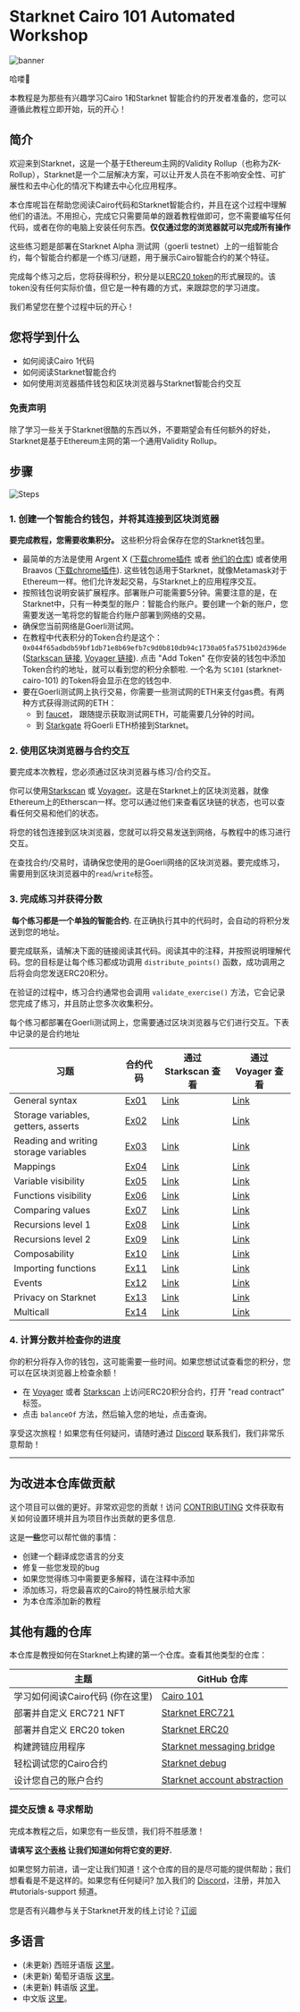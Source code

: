 # Starknet Cairo 101 Automated Workshop

![banner](assets/banner.png)

哈喽👋

本教程是为那些有兴趣学习Cairo 1和Starknet 智能合约的开发者准备的，您可以遵循此教程立即开始，玩的开心！

## 简介

欢迎来到Starknet，这是一个基于Ethereum主网的Validity Rollup（也称为ZK-Rollup），Starknet是一个二层解决方案，可以让开发人员在不影响安全性、可扩展性和去中心化的情况下构建去中心化应用程序。

本仓库呢旨在帮助您阅读Cairo代码和Starknet智能合约，并且在这个过程中理解他们的语法。不用担心，完成它只需要简单的跟着教程做即可，您不需要编写任何代码，或者在你的电脑上安装任何东西。**仅仅通过您的浏览器就可以完成所有操作**

这些练习题是部署在Starknet Alpha 测试网（goerli testnet）上的一组智能合约，每个智能合约都是一个练习/谜题，用于展示Cairo智能合约的某个特征。

完成每个练习之后，您将获得积分，积分是以[ERC20 token](contracts/token/TDERC20.cairo)的形式展现的。该token没有任何实际价值，但它是一种有趣的方式，来跟踪您的学习进度。

我们希望您在整个过程中玩的开心！

## 您将学到什么

- 如何阅读Cairo 1代码
- 如何阅读Starknet智能合约
- 如何使用浏览器插件钱包和区块浏览器与Starknet智能合约交互

### 免责声明

除了学习一些关于Starknet很酷的东西以外，不要期望会有任何额外的好处，Starknet是基于Ethereum主网的第一个通用Validity Rollup。

## 步骤

![Steps](assets/steps.png)

### 1. 创建一个智能合约钱包，并将其连接到区块浏览器

**要完成教程，您需要收集积分。** 这些积分将会保存在您的Starknet钱包里。

- 最简单的方法是使用 Argent X ([下载chrome插件](https://chrome.google.com/webstore/detail/argent-x-starknet-wallet/dlcobpjiigpikoobohmabehhmhfoodbb/)  或者  [他们的仓库](https://github.com/argentlabs/argent-x)) 或者使用 Braavos ([下载chrome插件](https://chrome.google.com/webstore/detail/braavos-wallet/jnlgamecbpmbajjfhmmmlhejkemejdma)).
这些钱包适用于Starknet，就像Metamask对于Ethereum一样。他们允许发起交易，与Starknet上的应用程序交互。
- 按照钱包说明安装扩展程序。部署账户可能需要5分钟。需要注意的是，在Starknet中，只有一种类型的账户：智能合约账户。要创建一个新的账户，您需要发送一笔将您的智能合约账户部署到网络的交易。
- 确保您当前网络是Goerli测试网。
- 在教程中代表积分的Token合约是这个： `0x044f65adbdb59bf1db71e8b69efb7c9d0b810db94c1730a05fa5751b02d396de` ([Starkscan 链接](https://testnet.starkscan.co/contract/0x044f65adbdb59bf1db71e8b69efb7c9d0b810db94c1730a05fa5751b02d396de), [Voyager 链接](https://goerli.voyager.online/contract/0x044f65adbdb59bf1db71e8b69efb7c9d0b810db94c1730a05fa5751b02d396de)). 点击 "Add Token" 在你安装的钱包中添加Token合约的地址，就可以看到您的积分余额啦. 一个名为 `SC101` (starknet-cairo-101) 的Token将会显示在您的钱包中.
- 要在Goerli测试网上执行交易，你需要一些测试网的ETH来支付gas费。有两种方式获得测试网的ETH：
  - 到 [faucet](https://faucet.goerli.starknet.io/)， 跟随提示获取测试网ETH，可能需要几分钟的时间。
  - 到 [Starkgate](https://goerli.starkgate.starknet.io/) 将Goerli ETH桥接到Starknet。

### 2. 使用区块浏览器与合约交互

要完成本次教程，您必须通过区块浏览器与练习/合约交互。

你可以使用[Starkscan](https://testnet.starkscan.co/) 或 [Voyager](https://goerli.voyager.online/)。这是在Starknet上的区块浏览器，就像Ethereum上的Etherscan一样。您可以通过他们来查看区块链的状态，也可以查看任何交易和他们的状态。

将您的钱包连接到区块浏览器，您就可以将交易发送到网络，与教程中的练习进行交互。

在查找合约/交易时，请确保您使用的是Goerli网络的区块浏览器。要完成练习，需要用到区块浏览器中的`read`/`write`标签。

### 3. 完成练习并获得分数
​
**每个练习都是一个单独的智能合约.** 在正确执行其中的代码时，会自动的将积分发送到您的地址。

要完成联系，请解决下面的链接阅读其代码。阅读其中的注释，并按照说明理解代码。您的目标是让每个练习都成功调用 `distribute_points()` 函数，成功调用之后将会向您发送ERC20积分。

在验证的过程中，练习合约通常也会调用 `validate_exercise()` 方法，它会记录您完成了练习，并且防止您多次收集积分。

每个练习都部署在Goerli测试网上，您需要通过区块浏览器与它们进行交互。下表中记录的是合约地址

| 习题                                 | 合约代码                                         | 通过 Starkscan 查看                                                                                              | 通过 Voyager 查看                                                                                              |
| ------------------------------------- | ----------------------------------------------------- | ---------------------------------------------------------------------------------------------------------------- | ---------------------------------------------------------------------------------------------------------------- |
| General syntax                        | [Ex01](src/ex01.cairo)                          | [Link](https://testnet.starkscan.co/contract/0x031d1866cb827c4e27bbca9ffee59fa2158b679413ffb58c3f90af56e1140e85) | [Link](https://goerli.voyager.online/contract/0x031d1866cb827c4e27bbca9ffee59fa2158b679413ffb58c3f90af56e1140e85) |
| Storage variables, getters, asserts   | [Ex02](src/ex02.cairo)                          | [Link](https://testnet.starkscan.co/contract/0x0600f8fe0752e598b4e6b27839f00ad65215d129f385e12931323c487b6f9b36) | [Link](https://goerli.voyager.online/contract/0x0600f8fe0752e598b4e6b27839f00ad65215d129f385e12931323c487b6f9b36) |
| Reading and writing storage variables | [Ex03](src/ex03.cairo)                          | [Link](https://testnet.starkscan.co/contract/0x033d5fc40c0e262612528a9a652ada70be854d98241fb7548745262b5273c9d1) | [Link](https://goerli.voyager.online/contract/0x033d5fc40c0e262612528a9a652ada70be854d98241fb7548745262b5273c9d1) |
| Mappings                              | [Ex04](src/ex04.cairo)                          | [Link](https://testnet.starkscan.co/contract/0x06967cd33c6e064087123958e239c98f0de5e6d663660fa16a2526e8b115688a) | [Link](https://goerli.voyager.online/contract/0x06967cd33c6e064087123958e239c98f0de5e6d663660fa16a2526e8b115688a) |
| Variable visibility                   | [Ex05](src/ex05.cairo)                          | [Link](https://testnet.starkscan.co/contract/0x076c32e000f7112724bba3c5f51fb1290217a1010ae555e6ecbdb2bfe6613e33) | [Link](https://goerli.voyager.online/contract/0x076c32e000f7112724bba3c5f51fb1290217a1010ae555e6ecbdb2bfe6613e33) |
| Functions visibility                  | [Ex06](src/ex06.cairo)                          | [Link](https://testnet.starkscan.co/contract/0x060987aea322cd12657588b6cdb0892db79322ab4533f7d74838ff2e2614a015) | [Link](https://goerli.voyager.online/contract/0x060987aea322cd12657588b6cdb0892db79322ab4533f7d74838ff2e2614a015) |
| Comparing values                      | [Ex07](src/ex07.cairo)                          | [Link](https://testnet.starkscan.co/contract/0x006051096480f375894eebb99948bce14a84c25093636c4b4e8222cc32a67cf0) | [Link](https://goerli.voyager.online/contract/0x006051096480f375894eebb99948bce14a84c25093636c4b4e8222cc32a67cf0) |
| Recursions level 1                    | [Ex08](src/ex08.cairo)                          | [Link](https://testnet.starkscan.co/contract/0x01ec8e981b1b6a7256a71f21790dd07cafeb15d02c18534a2bd4a6c8551860aa) | [Link](https://goerli.voyager.online/contract/0x01ec8e981b1b6a7256a71f21790dd07cafeb15d02c18534a2bd4a6c8551860aa) |
| Recursions level 2                    | [Ex09](src/ex09.cairo)                          | [Link](https://testnet.starkscan.co/contract/0x053b96c4ee027c53ea001479f24c10b543063e3c26d037c600e5bd31f0b21e5c) | [Link](https://goerli.voyager.online/contract/0x053b96c4ee027c53ea001479f24c10b543063e3c26d037c600e5bd31f0b21e5c) |
| Composability                         | [Ex10](src/ex10.cairo)                          | [Link](https://testnet.starkscan.co/contract/0x0763e89551900eba82d757a9f3862935cc7f7e47538f01ddba514f23d9a5f6e0) | [Link](https://goerli.voyager.online/contract/0x0763e89551900eba82d757a9f3862935cc7f7e47538f01ddba514f23d9a5f6e0) |
| Importing functions                   | [Ex11](src/ex11.cairo)                          | [Link](https://testnet.starkscan.co/contract/0x029a9a484d22a6353eff0d60ea56c6ffabaaac5e4889182287ef1d261578b197) | [Link](https://goerli.voyager.online/contract/0x029a9a484d22a6353eff0d60ea56c6ffabaaac5e4889182287ef1d261578b197) |
| Events                                | [Ex12](src/ex12.cairo)                          | [Link](https://testnet.starkscan.co/contract/0x04a221a8e3155fb03d1708881213a2ecdb05a41cf0ae6de83ddcf8f12bb04282) | [Link](https://goerli.voyager.online/contract/0x04a221a8e3155fb03d1708881213a2ecdb05a41cf0ae6de83ddcf8f12bb04282) |
| Privacy on Starknet                   | [Ex13](src/ex13.cairo)                          | [Link](https://testnet.starkscan.co/contract/0x067ed1d23c5cc3a34fb86edd4f8415250c79a374e87bcf2e6870321261ca9b0f) | [Link](https://goerli.voyager.online/contract/0x067ed1d23c5cc3a34fb86edd4f8415250c79a374e87bcf2e6870321261ca9b0f) |
| Multicall                             | [Ex14](src/ex14.cairo)                          | [Link](https://testnet.starkscan.co/contract/0x031e9a701a24c1d2ecd576208087dfa52f1025072cf11e54407300f64f95ce5f) | [Link](https://goerli.voyager.online/contract/0x031e9a701a24c1d2ecd576208087dfa52f1025072cf11e54407300f64f95ce5f) |


### 4. 计算分数并检查你的进度

你的积分将存入你的钱包，这可能需要一些时间。如果您想试试查看您的积分，您可以在区块浏览器上检查余额！
- 在 [Voyager](https://goerli.voyager.online/contract/0x044f65adbdb59bf1db71e8b69efb7c9d0b810db94c1730a05fa5751b02d396de) 或者 [Starkscan](https://testnet.starkscan.co/contract/0x044f65adbdb59bf1db71e8b69efb7c9d0b810db94c1730a05fa5751b02d396de) 上访问ERC20积分合约，打开 "read contract" 标签。
- 点击 `balanceOf` 方法，然后输入您的地址，点击查询。

享受这次旅程！如果您有任何疑问，请随时通过 [Discord](https://starknet.io/discord) 联系我们，我们非常乐意帮助！

---

## 为改进本仓库做贡献

这个项目可以做的更好。非常欢迎您的贡献！访问 [CONTRIBUTING](CONTRIBUTING.md) 文件获取有关如何设置环境并且为项目作出贡献的更多信息.

这是**一些**您可以帮忙做的事情：

- 创建一个翻译成您语言的分支
- 修复一些您发现的bug
- 如果您觉得练习中需要更多解释，请在注释中添加
- 添加练习，将您最喜欢的Cairo的特性展示给大家
- 为本仓库添加新的教程

## 其他有趣的仓库

本仓库是教授如何在Starknet上构建的第一个仓库。查看其他类型的仓库：

| 主题                                       | GitHub 仓库                                                                            |
| ------------------------------------------- | -------------------------------------------------------------------------------------- |
| 学习如何阅读Cairo代码 (你在这里) | [Cairo 101](https://github.com/starknet-edu/starknet-cairo-101)                        |
| 部署并自定义 ERC721 NFT          | [Starknet ERC721](https://github.com/starknet-edu/starknet-erc721)                     |
| 部署并自定义 ERC20 token         | [Starknet ERC20](https://github.com/starknet-edu/starknet-erc20)                       |
| 构建跨链应用程序             | [Starknet messaging bridge](https://github.com/starknet-edu/starknet-messaging-bridge) |
| 轻松调试您的Cairo合约           | [Starknet debug](https://github.com/starknet-edu/starknet-debug)                       |
| 设计您自己的账户合约            | [Starknet account abstraction](https://github.com/starknet-edu/starknet-accounts)      |

### 提交反馈 & 寻求帮助

完成本教程之后，如果您有一些反馈，我们将不胜感激！

**请填写 [这个表格](https://forms.reform.app/starkware/untitled-form-4/kaes2e) 让我们知道如何将它变的更好.**

如果您努力前进，请一定让我们知道！这个仓库的目的是尽可能的提供帮助；我们想看看是不是这样的。
​
如果您有任何疑问? 加入我们的 [Discord](https://starknet.io/discord)，注册，并加入 #tutorials-support 频道。

您是否有兴趣参与关于Starknet开发的线上讨论？[订阅](https://starknet.substack.com/)

## 多语言

- (未更新) 西班牙语版 [这里](https://github.com/starknet-edu/starknet-cairo-101/tree/spanish)。
- (未更新) 葡萄牙语版 [这里](./README.pt.md)。
- (未更新) 韩语版 [这里](./README.kr.md)。
- 中文版 [这里](./README.zh.md)。